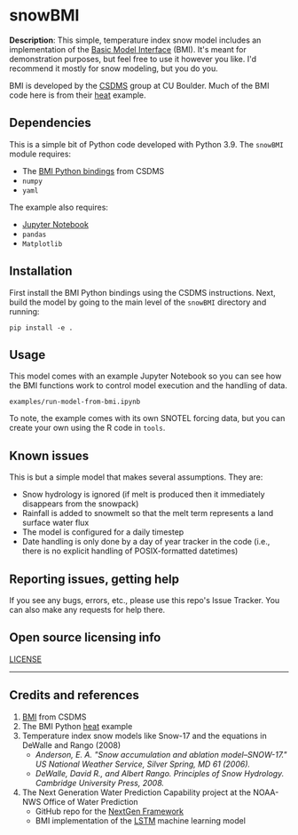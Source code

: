 # snowBMI

**Description**:  This simple, temperature index snow model includes an implementation of the [Basic Model Interface](https://csdms.colorado.edu/wiki/BMI) (BMI). It's meant for demonstration purposes, but feel free to use it however you like. I'd recommend it mostly for snow modeling, but you do you.

BMI is developed by the [CSDMS](https://csdms.colorado.edu/wiki/Main_Page) group at CU Boulder. Much of the BMI code here is from their [heat](https://github.com/csdms/bmi-example-python) example. 

## Dependencies

This is a simple bit of Python code developed with Python 3.9. The `snowBMI` module requires:

* The [BMI Python bindings](https://github.com/csdms/bmi-python) from CSDMS
* `numpy`
* `yaml`

The example also requires:

* [Jupyter Notebook](https://jupyter.org/)
* `pandas`
* `Matplotlib`

## Installation

First install the BMI Python bindings using the CSDMS instructions. Next, build the model by going to the main level of the `snowBMI` directory and running:

`pip install -e .`

## Usage

This model comes with an example Jupyter Notebook so you can see how the BMI functions work to control model execution and the handling of data.

`examples/run-model-from-bmi.ipynb`

To note, the example comes with its own SNOTEL forcing data, but you can create your own using the R code in `tools`.

## Known issues

This is but a simple model that makes several assumptions. They are:

* Snow hydrology is ignored (if melt is produced then it immediately disappears from the snowpack)
* Rainfall is added to snowmelt so that the melt term represents a land surface water flux
* The model is configured for a daily timestep
* Date handling is only done by a day of year tracker in the code (i.e., there is no explicit handling of POSIX-formatted datetimes)

## Reporting issues, getting help

If you see any bugs, errors, etc., please use this repo's Issue Tracker. You can also make any requests for help there.

## Open source licensing info
[LICENSE](LICENSE)

----

## Credits and references

1. [BMI](https://csdms.colorado.edu/wiki/BMI) from CSDMS
2. The BMI Python [heat](https://github.com/csdms/bmi-example-python) example
3. Temperature index snow models like Snow-17 and the equations in DeWalle and Rango (2008)
    - _Anderson, E. A. "Snow accumulation and ablation model–SNOW-17." US National Weather Service, Silver Spring, MD 61 (2006)._
    - _DeWalle, David R., and Albert Rango. Principles of Snow Hydrology. Cambridge University Press, 2008._
4. The Next Generation Water Prediction Capability project at the NOAA-NWS Office of Water Prediction
   - GitHub repo for the [NextGen Framework](https://github.com/NOAA-OWP/ngen)
   - BMI implementation of the [LSTM](https://github.com/NOAA-OWP/lstm/) machine learning model
